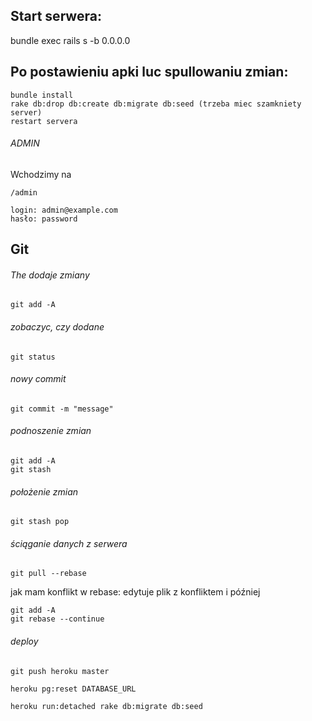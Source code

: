 ## Start serwera:
bundle exec rails s -b 0.0.0.0

## Po postawieniu apki luc spullowaniu zmian:
```
bundle install
rake db:drop db:create db:migrate db:seed (trzeba miec szamkniety server)
restart servera
```


###### ADMIN
Wchodzimy na
```
/admin
```

```
login: admin@example.com
hasło: password
```

## Git
###### The dodaje zmiany
```git add -A```
###### zobaczyc, czy dodane
```git status```

###### nowy commit
```git commit -m "message"```

###### podnoszenie zmian
```
git add -A
git stash
```

###### położenie zmian
```
git stash pop
```

###### ściąganie danych z serwera
```
git pull --rebase
```

jak mam konflikt w rebase:
edytuje plik z konfliktem i później
```
git add -A
git rebase --continue
```

###### deploy
```
git push heroku master
```

```
heroku pg:reset DATABASE_URL
```

```
heroku run:detached rake db:migrate db:seed
```
